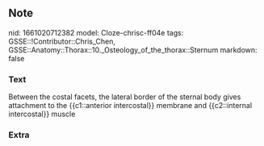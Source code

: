 ## Note
nid: 1661020712382
model: Cloze-chrisc-ff04e
tags: GSSE::!Contributor::Chris_Chen, GSSE::Anatomy::Thorax::10._Osteology_of_the_thorax::Sternum
markdown: false

### Text
<div class='toggle'>
  Between the costal facets, the lateral border of the sternal body
  gives attachment to the {{c1::anterior intercostal}} membrane and
  {{c2::internal intercostal}} muscle
</div>

### Extra

